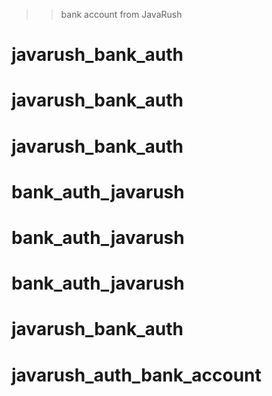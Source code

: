 >> bank account from JavaRush
# javarush_bank_auth
# javarush_bank_auth
# javarush_bank_auth
# bank_auth_javarush
# bank_auth_javarush
# bank_auth_javarush
# javarush_bank_auth
# javarush_auth_bank_account
